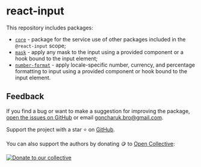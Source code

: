 # react-input

This repository includes packages:

- [`core`](https://github.com/GoncharukOrg/react-input/tree/main/packages/core) - package for the service use of other packages included in the `@react-input` scope;
- [`mask`](https://github.com/GoncharukOrg/react-input/tree/main/packages/mask) - apply any mask to the input using a provided component or a hook bound to the input element;
- [`number-format`](https://github.com/GoncharukOrg/react-input/tree/main/packages/number-format) - apply locale-specific number, currency, and percentage formatting to input using a provided component or hook bound to the input element.

## Feedback

If you find a bug or want to make a suggestion for improving the package, [open the issues on GitHub](https://github.com/GoncharukOrg/react-input/issues) or email [goncharuk.bro@gmail.com](mailto:goncharuk.bro@gmail.com).

Support the project with a star ⭐ on [GitHub](https://github.com/GoncharukOrg/react-input).

You can also support the authors by donating 🪙 to [Open Collective](https://opencollective.com):

[![Donate to our collective](https://opencollective.com/react-input/donate/button.png)](https://opencollective.com/react-input/donate)
